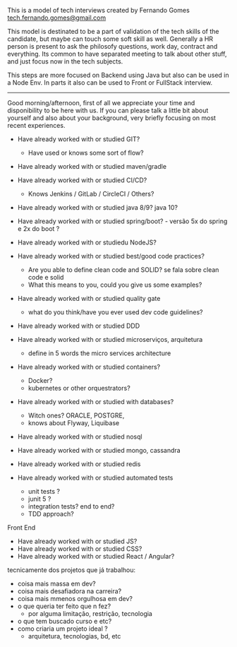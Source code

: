 This is a model of tech interviews created by Fernando Gomes <tech.fernando.gomes@gmail.com>

This model is destinated to be a part of validation of the tech skills of the candidate, but maybe can touch some soft skill as well.
Generally a HR person is present to ask the philosofy questions, work day, contract and everything.
Its common to have separated meeting to talk about other stuff, and just focus now in the tech subjects.

This steps are more focused on Backend using Java but also can be used in a Node Env.
In parts it also can be used to Front or FullStack interview.

---------------------------------------------------------------------------------------

Good morning/afternoon, first of all we appreciate your time and disponibility to be here with us.
If you can please talk a little bit about yourself and also about your background, very briefly focusing on most recent experiences.

- Have already worked with or studied GIT?
  - Have used or knows some sort of flow?

- Have already worked with or studied maven/gradle
- Have already worked with or studied CI/CD? 
  - Knows Jenkins / GitLab / CircleCI / Others?

- Have already worked with or studied java 8/9? java 10?  
- Have already worked with or studied spring/boot? - versão 5x do spring e 2x do boot ?

- Have already worked with or studiedu NodeJS?

- Have already worked with or studied best/good code practices?
  - Are you able to define clean code and SOLID? se fala sobre clean code e solid
  - What this means to you, could you give us some examples?
- Have already worked with or studied quality gate
  - what do you think/have you ever used dev code guidelines?

- Have already worked with or studied DDD 
- Have already worked with or studied microserviços, arquitetura
  - define in 5 words the micro services architecture

- Have already worked with or studied containers?
  - Docker?
  - kubernetes or other orquestrators?

- Have already worked with or studied with databases? 
  - Witch ones? ORACLE, POSTGRE,
  - knows about Flyway, Liquibase

- Have already worked with or studied nosql
- Have already worked with or studied mongo, cassandra 
- Have already worked with or studied redis

- Have already worked with or studied automated tests
  - unit tests  ? 
  - junit 5 ?
  - integration tests? end to end?
  - TDD approach? 

Front End
- Have already worked with or studied JS?
- Have already worked with or studied CSS?
- Have already worked with or studied React / Angular?


tecnicamente dos projetos que já trabalhou:
- coisa mais massa em dev?
- coisa mais desafiadora na carreira?
- coisa mais mmenos orgulhosa em dev?
- o que queria ter feito que n fez?
  - por alguma limitação, restrição, tecnologia
- o que tem buscado curso e etc? 
- como criaria um projeto ideal ?
  - arquitetura, tecnologias, bd, etc
